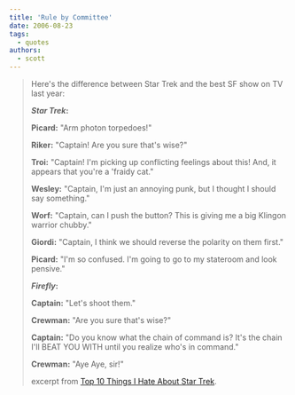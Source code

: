 ```yaml
---
title: 'Rule by Committee'
date: 2006-08-23
tags:
  - quotes
authors:
  - scott
---
```


> Here's the difference between Star Trek and the best SF show on TV last year:
>
> **_Star Trek_:**
>
> **Picard:** "Arm photon torpedoes!"
>
> **Riker:** "Captain! Are you sure that's wise?"
>
> **Troi:** "Captain! I'm picking up conflicting feelings about this! And, it appears that you're a 'fraidy cat."
>
> **Wesley:** "Captain, I'm just an annoying punk, but I thought I should say something."
>
> **Worf:** "Captain, can I push the button? This is giving me a big Klingon warrior chubby."
>
> **Giordi:** "Captain, I think we should reverse the polarity on them first."
>
> **Picard:** "I'm so confused. I'm going to go to my stateroom and look pensive."
>
> **_Firefly_:**
>
> **Captain:** "Let's shoot them."
>
> **Crewman:** "Are you sure that's wise?"
>
> **Captain:** "Do you know what the chain of command is? It's the chain I'll BEAT YOU WITH until you realize who's in command."
>
> **Crewman:** "Aye Aye, sir!"
>
> excerpt from [Top 10 Things I Hate About Star Trek](http://ufies.org/txt/startrek.html).

